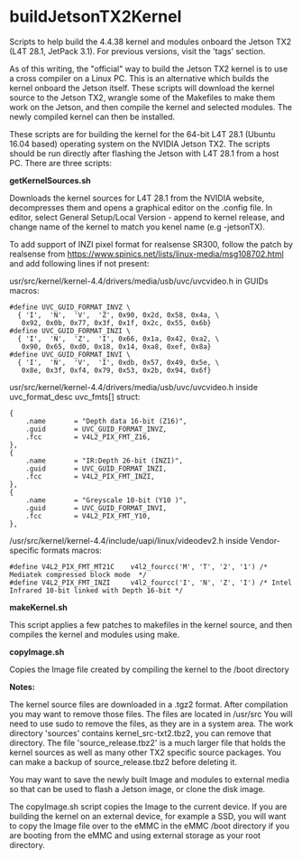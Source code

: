 # buildJetsonTX2Kernel
Scripts to help build the 4.4.38 kernel and modules onboard the Jetson TX2 (L4T 28.1, JetPack 3.1). For previous versions, visit the 'tags' section.

As of this writing, the "official" way to build the Jetson TX2 kernel is to use a cross compiler on a Linux PC. This is an alternative which builds the kernel onboard the Jetson itself. These scripts will download the kernel source to the Jetson TX2, wrangle some of the Makefiles to make them work on the Jetson, and then compile the kernel and selected modules. The newly compiled kernel can then be installed.

These scripts are for building the kernel for the 64-bit L4T 28.1 (Ubuntu 16.04 based) operating system on the NVIDIA Jetson TX2. The scripts should be run directly after flashing the Jetson with L4T 28.1 from a host PC. There are three scripts:

<strong>getKernelSources.sh</strong>

Downloads the kernel sources for L4T 28.1 from the NVIDIA website, decompresses them and opens a graphical editor on the .config file. In editor, select General Setup/Local Version - append to kernel release, and change name of the kernel to match you kenel name (e.g -jetsonTX). 

To add support of INZI pixel format for realsense SR300, follow the patch by realsense from https://www.spinics.net/lists/linux-media/msg108702.html and add following lines if not present:

usr/src/kernel/kernel-4.4/drivers/media/usb/uvc/uvcvideo.h in GUIDs macros:

    #define UVC_GUID_FORMAT_INVZ \
      { 'I',  'N',  'V',  'Z', 0x90, 0x2d, 0x58, 0x4a, \
       0x92, 0x0b, 0x77, 0x3f, 0x1f, 0x2c, 0x55, 0x6b}
    #define UVC_GUID_FORMAT_INZI \
      { 'I',  'N',  'Z',  'I', 0x66, 0x1a, 0x42, 0xa2, \
       0x90, 0x65, 0xd0, 0x18, 0x14, 0xa8, 0xef, 0x8a}
    #define UVC_GUID_FORMAT_INVI \
      { 'I',  'N',  'V',  'I', 0xdb, 0x57, 0x49, 0x5e, \
       0x8e, 0x3f, 0xf4, 0x79, 0x53, 0x2b, 0x94, 0x6f}


usr/src/kernel/kernel-4.4/drivers/media/usb/uvc/uvcvideo.h inside uvc_format_desc uvc_fmts[] struct:

	{
		.name		= "Depth data 16-bit (Z16)",
		.guid		= UVC_GUID_FORMAT_INVZ,
		.fcc		= V4L2_PIX_FMT_Z16,
	},
	{
		.name		= "IR:Depth 26-bit (INZI)",
		.guid		= UVC_GUID_FORMAT_INZI,
		.fcc		= V4L2_PIX_FMT_INZI,
	},
	{
		.name		= "Greyscale 10-bit (Y10 )",
		.guid		= UVC_GUID_FORMAT_INVI,
		.fcc		= V4L2_PIX_FMT_Y10,
	},


/usr/src/kernel/kernel-4.4/include/uapi/linux/videodev2.h inside Vendor-specific formats macros:

    #define V4L2_PIX_FMT_MT21C    v4l2_fourcc('M', 'T', '2', '1') /* Mediatek compressed block mode  */
    #define V4L2_PIX_FMT_INZI     v4l2_fourcc('I', 'N', 'Z', 'I') /* Intel Infrared 10-bit linked with Depth 16-bit */


<strong>makeKernel.sh</strong>

This script applies a few patches to makefiles in the kernel source, and then compiles the kernel and modules using make.

<strong>copyImage.sh</strong>

Copies the Image file created by compiling the kernel to the /boot directory

<strong>Notes:</strong> 

The kernel source files are downloaded in a .tgz2 format. After compilation you may want to remove those files. The files are located in /usr/src You will need to use sudo to remove the files, as they are in a system area. The work directory 'sources' contains kernel_src-txt2.tbz2, you can remove that directory. The file 'source_release.tbz2' is a much larger file that holds the kernel sources as well as many other TX2 specific source packages. You can make a backup of source_release.tbz2 before deleting it.

You may want to save the newly built Image and modules to external media so that can be used to flash a Jetson image, or clone the disk image.

The copyImage.sh script copies the Image to the current device. If you are building the kernel on an external device, for example a SSD, you will want to copy the Image file over to the eMMC in the eMMC /boot directory if you are booting from the eMMC and using external storage as your root directory. 




